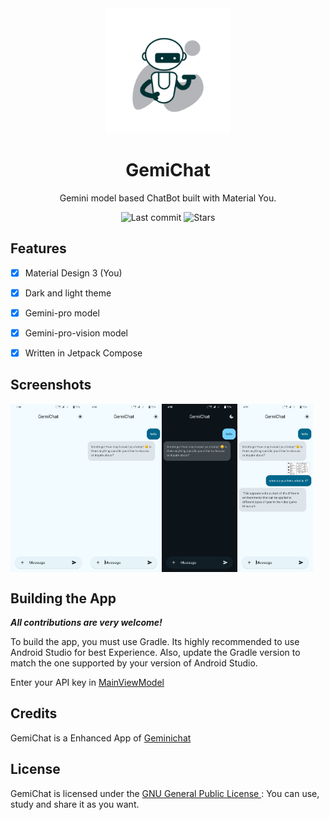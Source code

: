 <!-- ---------- Header ---------- -->
<div align="center">
  <img width="200" height="200" src="fastlane/metadata/android/en-US/images/icon.jpg">
  <h1>GemiChat</h1>
<p>Gemini model based ChatBot built with Material You.</p>

<!-- ---------- Badges ---------- -->
  <div align="center">
    <img alt="Last commit" src="https://img.shields.io/github/last-commit/meashutoshhoon/GemiChat?color=c3e7ff&style=flat-square">
    <img alt="Stars" src="https://img.shields.io/github/stars/meashutoshhoon/GemiChat?color=c3e7ff&style=flat-square">
    <br>
</div>
</div>

<!-- ---------- Description ---------- -->

## Features

- [x] Material Design 3 (You)
- [x] Dark and light theme
- [X] Gemini-pro model
- [X] Gemini-pro-vision model
- [X] Written in Jetpack Compose


<!-- ---------- Screenshots ---------- -->

## Screenshots

<div style="display: flex">
  <img src="fastlane/metadata/android/en-US/images/phoneScreenshot/1.jpg" width="24%">
  <img src="fastlane/metadata/android/en-US/images/phoneScreenshot/2.jpg" width="24%">  
  <img src="fastlane/metadata/android/en-US/images/phoneScreenshot/3.jpg" width="24%">
  <img src="fastlane/metadata/android/en-US/images/phoneScreenshot/4.jpg" width="24%">
</div>

<!-- ---------- Contribution ---------- -->

## Building the App

***All contributions are very welcome!***

To build the app, you must use Gradle. Its highly recommended to use Android Studio for best
Experience. Also, update the Gradle version to match the one supported by your version of Android Studio.

Enter your API key in [MainViewModel
](https://github.com/meashutoshhoon/GemiChat/blob/master/app/src/main/java/com/afi/gemichat/MainViewModel.kt)

## Credits

GemiChat is a Enhanced App of [Geminichat](https://github.com/yveskalume/gemini-chat)

## License

GemiChat is licensed under the [GNU General Public License
](https://www.gnu.org/licenses/gpl.html): You can use, study and share it as you want.